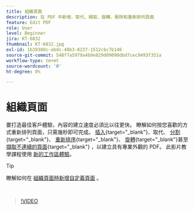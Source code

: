 ```yaml
---
title: 組織頁面
description: 在 PDF 中新增、取代、擷取、旋轉、刪除和重新排列頁面
feature: Edit PDF
role: User
level: Beginner
jira: KT-6832
thumbnail: KT-6832.jpg
exl-id: 1b39380c-ebdc-48b3-8237-1512cbc7b146
source-git-commit: 548f7a5979a4b9e829d09090dbd7cec9493f351a
workflow-type: tm+mt
source-wordcount: '0'
ht-degree: 0%

---
```


# 組織頁面

要打造最佳客戶體驗，內容的建立速度必須比以往更快。 瞭解如何按您喜歡的方式重新排列頁面，只需幾秒即可完成。 [插入](https://www.adobe.com/tw/acrobat/online/add-pages-to-pdf.html){target="_blank"}、取代、 [分割](https://www.adobe.com/tw/acrobat/online/split-pdf.html){target="_blank"}、 [重新排序](https://www.adobe.com/tw/acrobat/online/rearrange-pdf.html){target="_blank"}、 [旋轉](https://www.adobe.com/tw/acrobat/online/rotate-pdf.html){target="_blank"}甚至 [擷取不連續的頁面](https://www.adobe.com/tw/acrobat/online/extract-pdf-pages.html){target="_blank"} ，以建立具有專業外觀的 PDF。 此影片教學課程使用 [新的工作區體驗](new-workspace.md)。

>[!TIP]
>
>瞭解如何在 [組織頁面時新增自定義頁面](add-custom-page.md) 。

<br>

>[!VIDEO](https://video.tv.adobe.com/v/3409022?quality=12&learn=on&hidetitle=true)